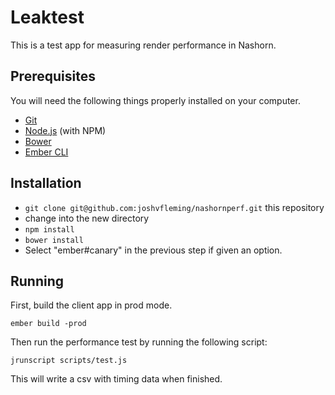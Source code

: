 # Leaktest

This is a test app for measuring render performance in Nashorn.

## Prerequisites

You will need the following things properly installed on your computer.

* [Git](http://git-scm.com/)
* [Node.js](http://nodejs.org/) (with NPM)
* [Bower](http://bower.io/)
* [Ember CLI](http://www.ember-cli.com/)

## Installation

* `git clone git@github.com:joshvfleming/nashornperf.git` this repository
* change into the new directory
* `npm install`
* `bower install`
* Select "ember#canary" in the previous step if given an option.

## Running

First, build the client app in prod mode.

`ember build -prod`

Then run the performance test by running the following script:

`jrunscript scripts/test.js`

This will write a csv with timing data when finished.

